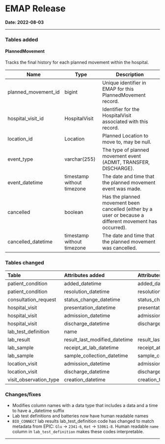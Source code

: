 # EMAP Release

**Date: 2022-08-03**

---


### Tables added

#### PlannedMovement

Tracks the final history for each planned movement within the hospital.

| Name | Type | Description |
|---| --- |---|
| planned_movement_id | bigint | Unique identifier in EMAP for this PlannedMovement record. |
| hospital_visit_id | HospitalVisit | Identifier for the HospitalVisit associated with this record. |
| location_id | Location | Planned Location  to move to, may be null. |
| event_type | varchar(255) | The type of planned movement event (ADMIT, TRANSFER, DISCHARGE). |
| event_datetime | timestamp without timezone | The date and time that the planned movement event was made. |
| cancelled | boolean | Has the planned movement been cancelled (either by a user or because a different movement has occurred). |
| cancelled_datetime | timestamp without timezone | The date and time that the planned movement was cancelled. |

### Tables changed

Table           | Attributes added | Attributes removed | Renamed
:-- |:-- |:-- | --
patient_condition     | added_datetime | added_date_time | ✓
patient_condition     | resolution_datetime | resolution_date_time| ✓
consultation_request  | status_change_datetime | status_change_time | ✓
hospital_visit        | presentation_datetime | presentation_time | ✓
hospital_visit        | admission_datetime | admission_time | ✓
hospital_visit        | discharge_datetime | discharge_time | ✓
lab_test_definition   | name | | 
lab_result            | result_last_modified_datetime | result_last_modified_time | ✓
lab_sample            | receipt_at_lab_datetime | receipt_at_lab | ✓
lab_sample            | sample_collection_datetime | sample_collection_time | ✓
location_visit        | admission_datetime | admission_time | ✓
location_visit        | discharge_datetime | discharge_time | ✓
visit_observation_type | creation_datetime | creation_time | ✓


### Changes/fixes

- Modifies column names with a data type that includes a data and a time to have a _datetime suffix
- Lab test definitions and batteries now have human readable names
- `BIO_CONNECT` lab results lab_test_definition code has changed to match metadata from EPIC: `Glu` -> `2341-6`, `Ket` -> `53061-8`. Human readable `name` column in `lab_test_definition` makes these codes interpretable. 

---
<!--
## Data sources



### Repository Versions

| Repository            | Version |
| :-                    | :-:     |
|Hl7-processor          | 2.5     |
|Emap_interchange       | 2.5     |
|Emap-Core              | 2.5     |
|Inform-DB              | 2.5     |
|Hoover                 | 2.5     |
>
